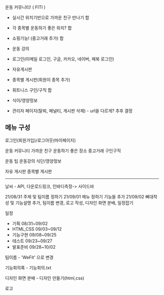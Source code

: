 운동 커뮤니티! ( FITI )
- 실시간 위치기반으로 가까운 친구 만나기 합
   
- 각 종목별 운동하기 좋은 위치? 합
- 쇼핑기능! (중고거래 추가) 합
- 운동 강의
- 로그인(이메일 로그인, 구글, 카카오, 네이버, 페북 로그인)
- 자유게시판
- 종목별 게시판(회원이 종목 추가)
- 휘트니스 구인/구직 합
- 식이/영양정보
- 관리자 페이지(탈퇴, 페널티, 게시판 삭제) - url을 다르게? 추후 결정

메뉴 구성
------------------
로그인(회원가입)/로그아웃(마이페이지)

운동 커뮤니티
  가까운 친구
  운동하기 좋은 장소
  중고거래
  구인구직

운동 팁
  운동강의
  식단/영양정보

자유 게시판
종목별 게시판

---------------------------------

날씨 - API, 다운로드링크, 인바디측정-> 사이드바


21/08/31 주제 및 팀이름 정하기
21/09/01 메뉴 정하기 기능들 추가
21/09/02 뼈대작성 및 기능설명 추가, 팀이름 변경, 로고 작성, 디자인 화면 분배, 일정잡기



일정
  - 기획       08/31~09/02
  - HTML,CSS   09/03~09/12
  - 기능구현    09/08~09/25
  - 테스트      09/23~09/27
  - 발표준비    09/28~10/02

팀이름 - 'WeFit' 으로 변경

기능회의록 - 기능회의.txt
   
디자인 화면 분배 - 디자인 만들기(html,css)

로고